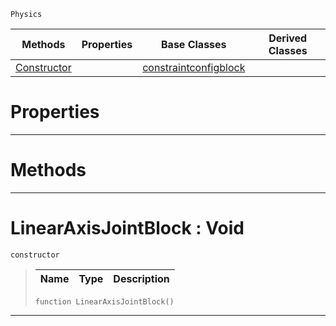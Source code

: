  `Physics`

|Methods|Properties|Base Classes|Derived Classes|
|---|---|---|---|
|[ Constructor](linearaxisjointblock.md#linearaxisjointblock-voi)| |[constraintconfigblock](constraintconfigblock.md)| |


 #  Properties


---  
 #  Methods


---  
 #  LinearAxisJointBlock : Void

 `constructor`

> 
> |Name|Type|Description|
> |---|---|---|
> ```TS:Nada
> function LinearAxisJointBlock()
> ``` 


---  
 

 